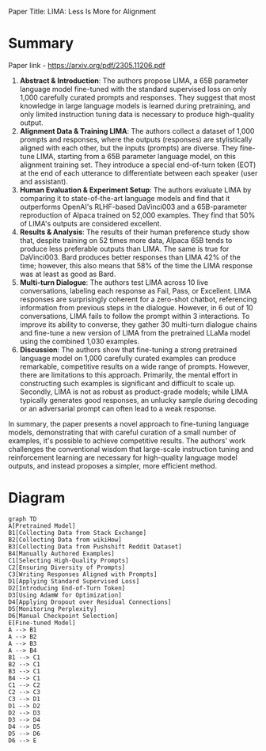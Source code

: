 Paper Title: LIMA: Less Is More for Alignment


# Summary

Paper link - https://arxiv.org/pdf/2305.11206.pdf

1. **Abstract & Introduction**: The authors propose LIMA, a 65B parameter language model fine-tuned with the standard supervised loss on only 1,000 carefully curated prompts and responses. They suggest that most knowledge in large language models is learned during pretraining, and only limited instruction tuning data is necessary to produce high-quality output.
2. **Alignment Data & Training LIMA**: The authors collect a dataset of 1,000 prompts and responses, where the outputs (responses) are stylistically aligned with each other, but the inputs (prompts) are diverse. They fine-tune LIMA, starting from a 65B parameter language model, on this alignment training set. They introduce a special end-of-turn token (EOT) at the end of each utterance to differentiate between each speaker (user and assistant).
3. **Human Evaluation & Experiment Setup**: The authors evaluate LIMA by comparing it to state-of-the-art language models and find that it outperforms OpenAI's RLHF-based DaVinci003 and a 65B-parameter reproduction of Alpaca trained on 52,000 examples. They find that 50% of LIMA's outputs are considered excellent.
4. **Results & Analysis**: The results of their human preference study show that, despite training on 52 times more data, Alpaca 65B tends to produce less preferable outputs than LIMA. The same is true for DaVinci003. Bard produces better responses than LIMA 42% of the time; however, this also means that 58% of the time the LIMA response was at least as good as Bard.
5. **Multi-turn Dialogue**: The authors test LIMA across 10 live conversations, labeling each response as Fail, Pass, or Excellent. LIMA responses are surprisingly coherent for a zero-shot chatbot, referencing information from previous steps in the dialogue. However, in 6 out of 10 conversations, LIMA fails to follow the prompt within 3 interactions. To improve its ability to converse, they gather 30 multi-turn dialogue chains and fine-tune a new version of LIMA from the pretrained LLaMa model using the combined 1,030 examples.
6. **Discussion**: The authors show that fine-tuning a strong pretrained language model on 1,000 carefully curated examples can produce remarkable, competitive results on a wide range of prompts. However, there are limitations to this approach. Primarily, the mental effort in constructing such examples is significant and difficult to scale up. Secondly, LIMA is not as robust as product-grade models; while LIMA typically generates good responses, an unlucky sample during decoding or an adversarial prompt can often lead to a weak response.

In summary, the paper presents a novel approach to fine-tuning language models, demonstrating that with careful curation of a small number of examples, it's possible to achieve competitive results. The authors' work challenges the conventional wisdom that large-scale instruction tuning and reinforcement learning are necessary for high-quality language model outputs, and instead proposes a simpler, more efficient method.


# Diagram
```mermaid
graph TD
A[Pretrained Model]
B1[Collecting Data from Stack Exchange]
B2[Collecting Data from wikiHow]
B3[Collecting Data from Pushshift Reddit Dataset]
B4[Manually Authored Examples]
C1[Selecting High-Quality Prompts]
C2[Ensuring Diversity of Prompts]
C3[Writing Responses Aligned with Prompts]
D1[Applying Standard Supervised Loss]
D2[Introducing End-of-Turn Token]
D3[Using AdamW for Optimization]
D4[Applying Dropout over Residual Connections]
D5[Monitoring Perplexity]
D6[Manual Checkpoint Selection]
E[Fine-tuned Model]
A --> B1
A --> B2
A --> B3
A --> B4
B1 --> C1
B2 --> C1
B3 --> C1
B4 --> C1
C1 --> C2
C2 --> C3
C3 --> D1
D1 --> D2
D2 --> D3
D3 --> D4
D4 --> D5
D5 --> D6
D6 --> E
```